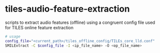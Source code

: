 # tiles-audio-feature-extraction
scripts to extract audio features (offline) using a congruent config file used for TILES online feature extraction

```bash
# usage
config_file="<current_path>/tiles_offline_config/TILEs_core_lld.conf"
SMILExtract -C $config_file -I <ip_file_name> -O <op_file_name>
```
